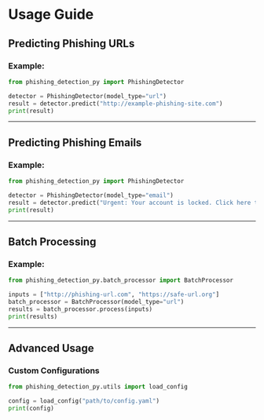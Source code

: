 
# Usage Guide

## Predicting Phishing URLs

### Example:
```python
from phishing_detection_py import PhishingDetector

detector = PhishingDetector(model_type="url")
result = detector.predict("http://example-phishing-site.com")
print(result)
```

---

## Predicting Phishing Emails

### Example:
```python
from phishing_detection_py import PhishingDetector

detector = PhishingDetector(model_type="email")
result = detector.predict("Urgent: Your account is locked. Click here to unlock it.")
print(result)
```

---

## Batch Processing

### Example:
```python
from phishing_detection_py.batch_processor import BatchProcessor

inputs = ["http://phishing-url.com", "https://safe-url.org"]
batch_processor = BatchProcessor(model_type="url")
results = batch_processor.process(inputs)
print(results)
```

---

## Advanced Usage
### Custom Configurations
```python
from phishing_detection_py.utils import load_config

config = load_config("path/to/config.yaml")
print(config)
```
